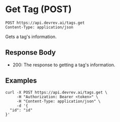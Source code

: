 # Get Tag (POST)

```http
POST https://api.devrev.ai/tags.get
Content-Type: application/json
```

Gets a tag's information.



## Response Body

- 200: The response to getting a tag's information.

## Examples

```shell
curl -X POST https://api.devrev.ai/tags.get \
     -H "Authorization: Bearer <token>" \
     -H "Content-Type: application/json" \
     -d '{
  "id": "id"
}'
```